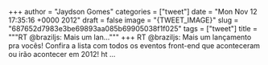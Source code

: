 
+++
author = "Jaydson Gomes"
categories = ["tweet"]
date = "Mon Nov 12 17:35:16 +0000 2012"
draft = false
image = "{TWEET_IMAGE}"
slug = "687652d7983e3be69893aa085b69905038f1f025"
tags = ["tweet"]
title = """RT @braziljs: Mais um lan..."""
+++
RT @braziljs: Mais um lançamento pra vocês! Confira a lista com todos os eventos front-end que aconteceram ou irão acontecer em 2012! ht ...
